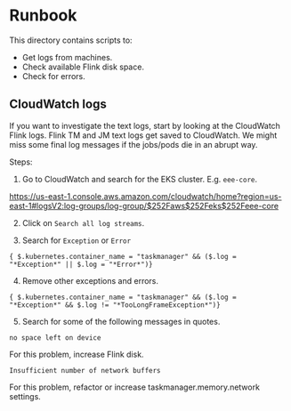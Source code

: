 # Runbook

This directory contains scripts to:
- Get logs from machines.
- Check available Flink disk space.
- Check for errors.

## CloudWatch logs

If you want to investigate the text logs, start by looking at the CloudWatch Flink logs.  Flink TM and JM text logs get saved to CloudWatch.  We might miss some final log messages if the jobs/pods die in an abrupt way. 

Steps:
1. Go to CloudWatch and search for the EKS cluster.  E.g. `eee-core`.

https://us-east-1.console.aws.amazon.com/cloudwatch/home?region=us-east-1#logsV2:log-groups/log-group/$252Faws$252Feks$252Feee-core

2. Click on `Search all log streams`.

3. Search for `Exception` or `Error`

```
{ $.kubernetes.container_name = "taskmanager" && ($.log = "*Exception*" || $.log = "*Error*")}
```

4. Remove other exceptions and errors.

```
{ $.kubernetes.container_name = "taskmanager" && ($.log = "*Exception*" && $.log != "*TooLongFrameException*")}
```

5. Search for some of the following messages in quotes.

```
no space left on device
```
For this problem, increase Flink disk.

```
Insufficient number of network buffers
```
For this problem, refactor or increase taskmanager.memory.network settings.

